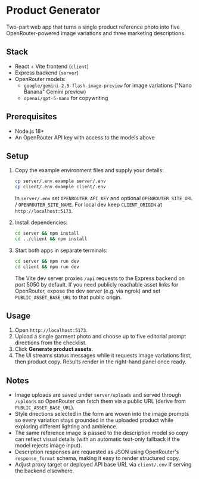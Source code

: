 # Product Generator

Two-part web app that turns a single product reference photo into five OpenRouter-powered image variations and three marketing descriptions.

## Stack

- React + Vite frontend (`client`)
- Express backend (`server`)
- OpenRouter models:
  - `google/gemini-2.5-flash-image-preview` for image variations ("Nano Banana" Gemini preview)
  - `openai/gpt-5-nano` for copywriting

## Prerequisites

- Node.js 18+
- An OpenRouter API key with access to the models above

## Setup

1. Copy the example environment files and supply your details:

   ```bash
   cp server/.env.example server/.env
   cp client/.env.example client/.env
   ```

   In `server/.env` set `OPENROUTER_API_KEY` and optional `OPENROUTER_SITE_URL` / `OPENROUTER_SITE_NAME`. For local dev keep `CLIENT_ORIGIN` at `http://localhost:5173`.

2. Install dependencies:

   ```bash
   cd server && npm install
   cd ../client && npm install
   ```

3. Start both apps in separate terminals:

   ```bash
   cd server && npm run dev
   cd client && npm run dev
   ```

   The Vite dev server proxies `/api` requests to the Express backend on port 5050 by default. If you need publicly reachable asset links for OpenRouter, expose the dev server (e.g. via ngrok) and set `PUBLIC_ASSET_BASE_URL` to that public origin.

## Usage

1. Open `http://localhost:5173`.
2. Upload a single garment photo and choose up to five editorial prompt directions from the checklist.
3. Click **Generate product assets**.
4. The UI streams status messages while it requests image variations first, then product copy. Results render in the right-hand panel once ready.

## Notes

- Image uploads are saved under `server/uploads` and served through `/uploads` so OpenRouter can fetch them via a public URL (derive from `PUBLIC_ASSET_BASE_URL`).
- Style directions selected in the form are woven into the image prompts so every variation stays grounded in the uploaded product while exploring different lighting and ambience.
- The same reference image is passed to the description model so copy can reflect visual details (with an automatic text-only fallback if the model rejects image input).
- Description responses are requested as JSON using OpenRouter's `response_format` schema, making it easy to render structured copy.
- Adjust proxy target or deployed API base URL via `client/.env` if serving the backend elsewhere.
